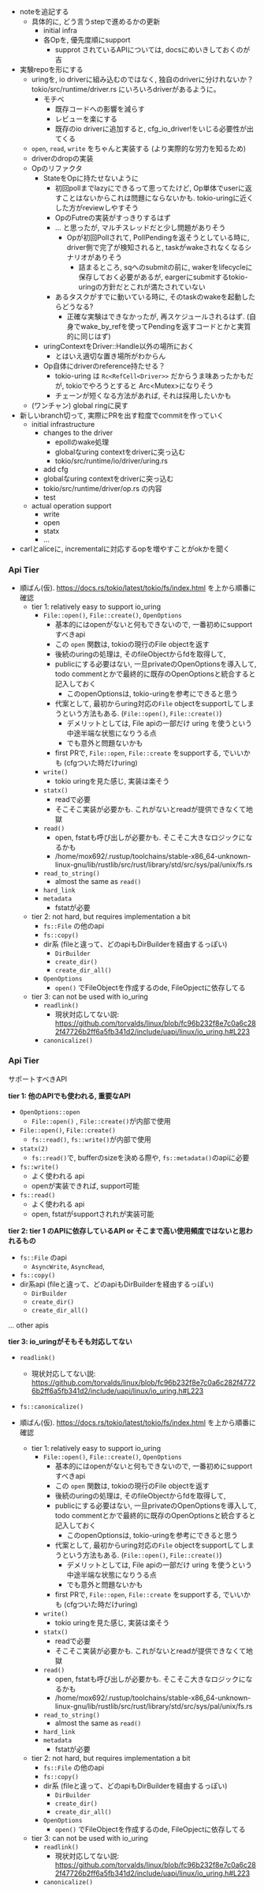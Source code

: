 * noteを追記する
  * 具体的に, どう言うstepで進めるかの更新
    * initial infra
    * 各Opを, 優先度順にsupport
      * supprot されているAPIについては, docsにめいきしておくのが吉
* 実験repoを形にする
  * uringを, io driverに組み込むのではなく, 独自のdriverに分けれないか？ tokio/src/runtime/driver.rs にいろいろdriverがあるように。
    * モチベ
      * 既存コードへの影響を減らす
      * レビューを楽にする
      * 既存のio driverに追加すると, cfg_io_driver!をいじる必要性が出てくる
  * `open`, `read`, `write` をちゃんと実装する (より実際的な労力を知るため)
  * driverのdropの実装
  * Opのリファクタ
    * StateをOpに持たせないように
      * 初回pollまでlazyにできるって思ってたけど, Op単体でuserに返すことはないからこれは問題にならないかも. tokio-uringに近くした方がreviewしやすそう
      * OpのFutreの実装がすっきりするはず
      * ... と思ったが, マルチスレッドだと少し問題がありそう
        * Opが初回Pollされて, PollPendingを返そうとしている時に, driver側で完了が検知されると, taskがwakeされなくなるシナリオがありそう
          * 詰まるところ, sqへのsubmitの前に, wakerをlifecycleに保存しておく必要があるが, eargerにsubmitするtokio-uringの方針だとこれが満たされていない
      * あるタスクがすでに動いている時に, そのtaskのwakeを起動したらどうなる?
        * 正確な実験はできなかったが,  再スケジュールされるはず. (自身でwake_by_refを使ってPendingを返すコードとかと実質的に同じはず)
    * uringContextをDriver::Handle以外の場所におく
      * とはいえ適切な置き場所がわからん
    * Op自体にdriverのreference持たせる？
      * tokio-uring は `Rc<RefCell<Driver>>` だからうま味あったかもだが, tokioでやろうとすると Arc<Mutex<Driver>>になりそう
      * チェーンが短くなる方法があれば, それは採用したいかも
  * (ワンチャン) global ringに戻す
* 新しいbranch切って, 実際にPRを出す粒度でcommitを作っていく
  * initial infrastructure
    * changes to the driver
      * epollのwake処理
      * globalなuring contextをdriverに突っ込む
      * tokio/src/runtime/io/driver/uring.rs
    * add cfg
    * globalなuring contextをdriverに突っ込む
    * tokio/src/runtime/driver/op.rs の内容
    * test
  * actual operation support
    * write
    * open
    * statx
    * ...
* carlとaliceに, incrementalに対応するopを増やすことがokかを聞く

### Api Tier
* 順ばん(仮). https://docs.rs/tokio/latest/tokio/fs/index.html を上から順番に確認
  * tier 1: relatively easy to support io_uring
    * `File::open()`, `File::create()`, `OpenOptions`
      * 基本的にはopenがないと何もできないので, 一番初めにsupportすべきapi
      * この `open` 関数は, tokioの現行のFile objectを返す
      * 後続のuringの処理は, そのfileObjectからfdを取得して, 
      * publicにする必要はない, 一旦privateのOpenOptionsを導入して, todo commentとかで最終的に既存のOpenOptionsと統合すると記入しておく
        * このopenOptionsは, tokio-uringを参考にできると思う
      * 代案として, 最初からuring対応の`File` objectをsupportしてしまうという方法もある. (`File::open()`, `File::create()`)
        * デメリットとしては, File apiの一部だけ uring を使うという中途半端な状態になりうる点
        * でも意外と問題ないかも
      * first PRで, `File::open`, `File::create` をsupportする, でいいかも (cfgついた時だけuring)
    * `write()`
      * tokio uringを見た感じ, 実装は楽そう
    * `statx()`
      * readで必要
      * そこそこ実装が必要かも. これがないとreadが提供できなくて地獄
    * `read()`
      * open, fstatも呼び出しが必要かも. そこそこ大きなロジックになるかも
      * /home/mox692/.rustup/toolchains/stable-x86_64-unknown-linux-gnu/lib/rustlib/src/rust/library/std/src/sys/pal/unix/fs.rs
    * `read_to_string()`
      * almost the same as `read()`
    * `hard_link`
    * `metadata`
      * fstatが必要
  * tier 2: not hard, but requires implementation a bit
    * `fs::File` の他のapi
    * `fs::copy()`
    * dir系 (fileと違って、どのapiもDirBuilderを経由するっぽい)
      * `DirBuilder`
      * `create_dir()`
      * `create_dir_all()`
    * `OpenOptions`
      * `open()` でFileObjectを作成するのde, FileOpjectに依存してる
  * tier 3: can not be used with io_uring
    * `readlink()`
      * 現状対応してない説: https://github.com/torvalds/linux/blob/fc96b232f8e7c0a6c282f47726b2ff6a5fb341d2/include/uapi/linux/io_uring.h#L223
    * `canonicalize()`


### Api Tier
サポートすべきAPI

**tier 1: 他のAPIでも使われる, 重要なAPI**
* `OpenOptions::open`
  * `File::open()` , `File::create()`が内部で使用
* `File::open()`, `File::create()`
  * `fs::read()`, `fs::write()`が内部で使用
* `statx(2)`
  * `fs::read()`で, bufferのsizeを決める際や, `fs::metadata()`のapiに必要
* `fs::write()`
  * よく使われる api
  * openが実装できれば, support可能
* `fs::read()`
  * よく使われる api
  * open, fstatがsupportされれが実装可能

**tier 2: tier 1 のAPIに依存しているAPI or そこまで高い使用頻度ではないと思われるもの**
* `fs::File` のapi
  * `AsyncWrite`, `AsyncRead`, 
* `fs::copy()`
* dir系api (fileと違って、どのapiもDirBuilderを経由するっぽい)
  * `DirBuilder`
  * `create_dir()`
  * `create_dir_all()`

... other apis

**tier 3: io_uringがそもそも対応してない**
* `readlink()`
  * 現状対応してない説: https://github.com/torvalds/linux/blob/fc96b232f8e7c0a6c282f47726b2ff6a5fb341d2/include/uapi/linux/io_uring.h#L223
* `fs::canonicalize()`


* 順ばん(仮). https://docs.rs/tokio/latest/tokio/fs/index.html を上から順番に確認
  * tier 1: relatively easy to support io_uring
    * `File::open()`, `File::create()`, `OpenOptions`
      * 基本的にはopenがないと何もできないので, 一番初めにsupportすべきapi
      * この `open` 関数は, tokioの現行のFile objectを返す
      * 後続のuringの処理は, そのfileObjectからfdを取得して, 
      * publicにする必要はない, 一旦privateのOpenOptionsを導入して, todo commentとかで最終的に既存のOpenOptionsと統合すると記入しておく
        * このopenOptionsは, tokio-uringを参考にできると思う
      * 代案として, 最初からuring対応の`File` objectをsupportしてしまうという方法もある. (`File::open()`, `File::create()`)
        * デメリットとしては, File apiの一部だけ uring を使うという中途半端な状態になりうる点
        * でも意外と問題ないかも
      * first PRで, `File::open`, `File::create` をsupportする, でいいかも (cfgついた時だけuring)
    * `write()`
      * tokio uringを見た感じ, 実装は楽そう
    * `statx()`
      * readで必要
      * そこそこ実装が必要かも. これがないとreadが提供できなくて地獄
    * `read()`
      * open, fstatも呼び出しが必要かも. そこそこ大きなロジックになるかも
      * /home/mox692/.rustup/toolchains/stable-x86_64-unknown-linux-gnu/lib/rustlib/src/rust/library/std/src/sys/pal/unix/fs.rs
    * `read_to_string()`
      * almost the same as `read()`
    * `hard_link`
    * `metadata`
      * fstatが必要
  * tier 2: not hard, but requires implementation a bit
    * `fs::File` の他のapi
    * `fs::copy()`
    * dir系 (fileと違って、どのapiもDirBuilderを経由するっぽい)
      * `DirBuilder`
      * `create_dir()`
      * `create_dir_all()`
    * `OpenOptions`
      * `open()` でFileObjectを作成するのde, FileOpjectに依存してる
  * tier 3: can not be used with io_uring
    * `readlink()`
      * 現状対応してない説: https://github.com/torvalds/linux/blob/fc96b232f8e7c0a6c282f47726b2ff6a5fb341d2/include/uapi/linux/io_uring.h#L223
    * `canonicalize()`
